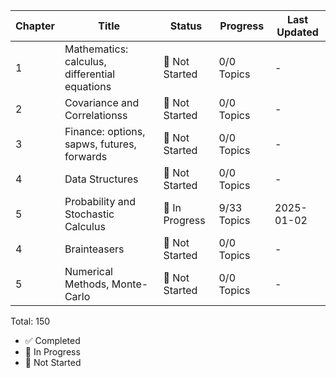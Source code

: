 | Chapter | Title                                         | Status         | Progress    | Last Updated |
| ------- | --------------------------------------------- | -------------- | ----------- | ------------ |
| 1       | Mathematics: calculus, differential equations | 📝 Not Started | 0/0 Topics  | -            |
| 2       | Covariance and Correlationss                  | 📝 Not Started | 0/0 Topics  | -            |
| 3       | Finance: options, sapws, futures, forwards    | 📝 Not Started | 0/0 Topics  | -            |
| 4       | Data Structures                               | 📝 Not Started | 0/0 Topics  | -            |
| 5       | Probability and Stochastic Calculus           | 🚧 In Progress | 9/33 Topics | 2025-01-02   |
| 4       | Brainteasers                                  | 📝 Not Started | 0/0 Topics  | -            |
| 5       | Numerical Methods, Monte-Carlo                | 📝 Not Started | 0/0 Topics  | -            |

Total: 150

- ✅ Completed
- 🚧 In Progress
- 📝 Not Started
